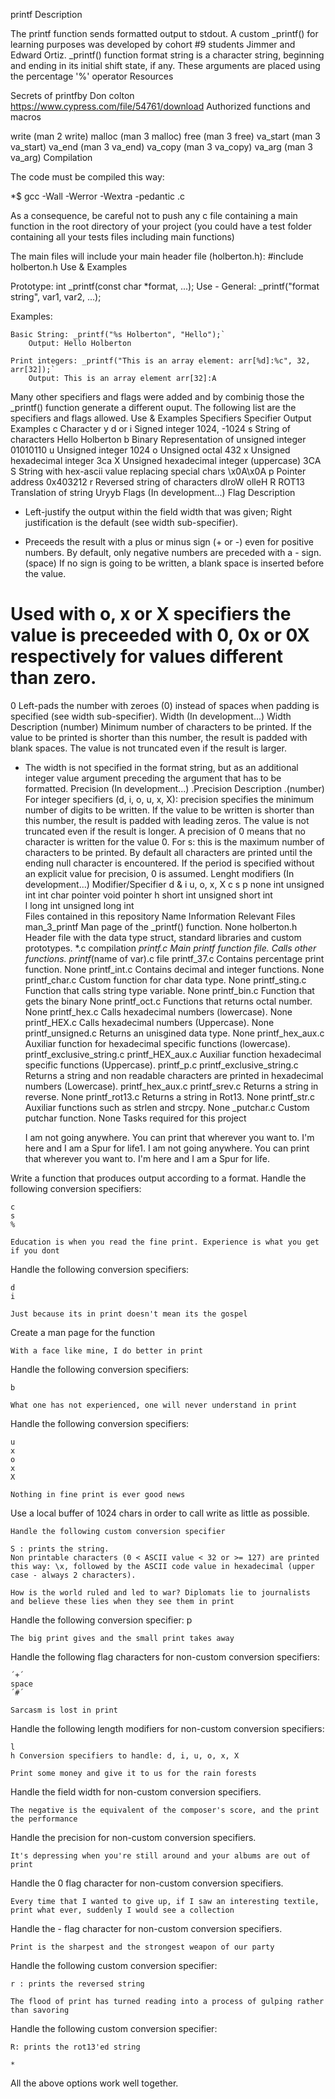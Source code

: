 printf
Description

The printf function sends formatted output to stdout. A custom _printf() for learning purposes was developed by cohort #9 students Jimmer and Edward Ortiz. _printf() function format string is a character string, beginning and ending in its initial shift state, if any. These arguments are placed using the percentage '%' operator
Resources

Secrets of printfby Don colton https://www.cypress.com/file/54761/download
Authorized functions and macros

write (man 2 write) malloc (man 3 malloc) free (man 3 free) va_start (man 3 va_start) va_end (man 3 va_end) va_copy (man 3 va_copy) va_arg (man 3 va_arg)
Compilation

The code must be compiled this way:

*$ gcc -Wall -Werror -Wextra -pedantic .c

As a consequence, be careful not to push any c file containing a main function in the root directory of your project (you could have a test folder containing all your tests files including main functions)

The main files will include your main header file (holberton.h): #include holberton.h
Use & Examples

Prototype: int _printf(const char *format, ...); Use - General: _printf("format string", var1, var2, ...);

Examples:

    Basic String: _printf("%s Holberton", "Hello");`
        Output: Hello Holberton

    Print integers: _printf("This is an array element: arr[%d]:%c", 32, arr[32]);`
        Output: This is an array element arr[32]:A

Many other specifiers and flags were added and by combinig those the _printf() function generate a different ouput. The following list are the specifiers and flags allowed.
Use & Examples
Specifiers
Specifier 	Output 	Examples
c 	Character 	y
d or i 	Signed integer 	1024, -1024
s 	String of characters 	Hello Holberton
b 	Binary Representation of unsigned integer 	01010110
u 	Unsigned integer 	1024
o 	Unsigned octal 	432
x 	Unsigned hexadecimal integer 	3ca
X 	Unsigned hexadecimal integer (uppercase) 	3CA
S 	String with hex-ascii value replacing special chars 	\x0A\x0A
p 	Pointer address 	0x403212
r 	Reversed string of characters 	dlroW olleH
R 	ROT13 Translation of string 	Uryyb
Flags (In development...)
Flag 	Description
- 	Left-justify the output within the field width that was given; Right justification is the default (see width sub-specifier).
+ 	Preceeds the result with a plus or minus sign (+ or -) even for positive numbers. By default, only negative numbers are preceded with a - sign.
(space) 	If no sign is going to be written, a blank space is inserted before the value.
# 	Used with o, x or X specifiers the value is preceeded with 0, 0x or 0X respectively for values different than zero.
0 	Left-pads the number with zeroes (0) instead of spaces when padding is specified (see width sub-specifier).
Width (In development...)
Width 	Description
(number) 	Minimum number of characters to be printed. If the value to be printed is shorter than this number, the result is padded with blank spaces. The value is not truncated even if the result is larger.
* 	The width is not specified in the format string, but as an additional integer value argument preceding the argument that has to be formatted.
Precision (In development...)
.Precision 	Description
.(number) 	For integer specifiers (d, i, o, u, x, X): precision specifies the minimum number of digits to be written. If the value to be written is shorter than this number, the result is padded with leading zeros. The value is not truncated even if the result is longer. A precision of 0 means that no character is written for the value 0. For s: this is the maximum number of characters to be printed. By default all characters are printed until the ending null character is encountered. If the period is specified without an explicit value for precision, 0 is assumed.
Lenght modifiers (In development...)
Modifier/Specifier 	d & i 	u, o, x, X 	c 	s 	p
none 	int 	unsigned int 	int 	char pointer 	void pointer
h 	short int 	unsigned short int 			
l 	long int 	unsigned long int 			
Files contained in this repository
Name 	Information 	Relevant Files
man_3_printf 	Man page of the _printf() function. 	None
holberton.h 	Header file with the data type struct, standard libraries and custom prototypes. 	*.c compilation
_printf.c 	Main printf function file. Calls other functions. 	printf_(name of var).c file
printf_37.c 	Contains percentage print function. 	None
printf_int.c 	Contains decimal and integer functions. 	None
printf_char.c 	Custom function for char data type. 	None
printf_sting.c 	Function that calls string type variable. 	None
printf_bin.c 	Function that gets the binary 	None
printf_oct.c 	Functions that returns octal number. 	None
printf_hex.c 	Calls hexadecimal numbers (lowercase). 	None
printf_HEX.c 	Calls hexadecimal numbers (Uppercase). 	None
printf_unsigned.c 	Returns an unisgined data type. 	None
printf_hex_aux.c 	Auxiliar function for hexadecimal specific functions (lowercase). 	printf_exclusive_string.c
printf_HEX_aux.c 	Auxiliar function hexadecimal specific functions (Uppercase). 	printf_p.c
printf_exclusive_string.c 	Returns a string and non readable characters are printed in hexadecimal numbers (Lowercase). 	printf_hex_aux.c
printf_srev.c 	Returns a string in reverse. 	None
printf_rot13.c 	Returns a string in Rot13. 	None
printf_str.c 	Auxiliar functions such as strlen and strcpy. 	None
_putchar.c 	Custom putchar function. 	None
Tasks required for this project

    I am not going anywhere. You can print that wherever you want to. I'm here and I am a Spur for life1. I am not going anywhere. You can print that wherever you want to. I'm here and I am a Spur for life.

Write a function that produces output according to a format. Handle the following conversion specifiers:

    c
    s
    %

    Education is when you read the fine print. Experience is what you get if you dont

Handle the following conversion specifiers:

    d
    i

    Just because its in print doesn't mean its the gospel

Create a man page for the function

    With a face like mine, I do better in print

Handle the following conversion specifiers:

    b

    What one has not experienced, one will never understand in print

Handle the following conversion specifiers:

    u
    x
    o
    x
    X

    Nothing in fine print is ever good news

Use a local buffer of 1024 chars in order to call write as little as possible.

    Handle the following custom conversion specifier

    S : prints the string.
    Non printable characters (0 < ASCII value < 32 or >= 127) are printed this way: \x, followed by the ASCII code value in hexadecimal (upper case - always 2 characters).

    How is the world ruled and led to war? Diplomats lie to journalists and believe these lies when they see them in print

Handle the following conversion specifier: p

    The big print gives and the small print takes away

Handle the following flag characters for non-custom conversion specifiers:

    ´+´
    space
    ´#´

    Sarcasm is lost in print

Handle the following length modifiers for non-custom conversion specifiers:

    l
    h Conversion specifiers to handle: d, i, u, o, x, X

    Print some money and give it to us for the rain forests

Handle the field width for non-custom conversion specifiers.

    The negative is the equivalent of the composer's score, and the print the performance

Handle the precision for non-custom conversion specifiers.

    It's depressing when you're still around and your albums are out of print

Handle the 0 flag character for non-custom conversion specifiers.

    Every time that I wanted to give up, if I saw an interesting textile, print what ever, suddenly I would see a collection

Handle the - flag character for non-custom conversion specifiers.

    Print is the sharpest and the strongest weapon of our party

Handle the following custom conversion specifier:

    r : prints the reversed string

    The flood of print has turned reading into a process of gulping rather than savoring

Handle the following custom conversion specifier:

    R: prints the rot13'ed string

    *

All the above options work well together.
